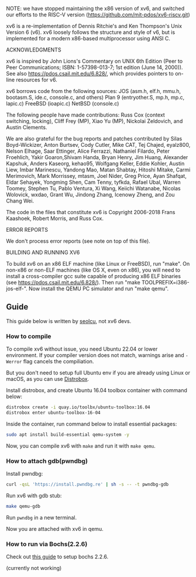 NOTE: we have stopped maintaining the x86 version of xv6, and switched
our efforts to the RISC-V version
(https://github.com/mit-pdos/xv6-riscv.git)

xv6 is a re-implementation of Dennis Ritchie's and Ken Thompson's Unix
Version 6 (v6). xv6 loosely follows the structure and style of v6,
but is implemented for a modern x86-based multiprocessor using ANSI C.

ACKNOWLEDGMENTS

xv6 is inspired by John Lions's Commentary on UNIX 6th Edition (Peer
to Peer Communications; ISBN: 1-57398-013-7; 1st edition (June 14,
2000)). See also https://pdos.csail.mit.edu/6.828/, which
provides pointers to on-line resources for v6.

xv6 borrows code from the following sources:
JOS (asm.h, elf.h, mmu.h, bootasm.S, ide.c, console.c, and others)
Plan 9 (entryother.S, mp.h, mp.c, lapic.c)
FreeBSD (ioapic.c)
NetBSD (console.c)

The following people have made contributions: Russ Cox (context switching,
locking), Cliff Frey (MP), Xiao Yu (MP), Nickolai Zeldovich, and Austin
Clements.

We are also grateful for the bug reports and patches contributed by Silas
Boyd-Wickizer, Anton Burtsev, Cody Cutler, Mike CAT, Tej Chajed, eyalz800,
Nelson Elhage, Saar Ettinger, Alice Ferrazzi, Nathaniel Filardo, Peter
Froehlich, Yakir Goaron,Shivam Handa, Bryan Henry, Jim Huang, Alexander
Kapshuk, Anders Kaseorg, kehao95, Wolfgang Keller, Eddie Kohler, Austin
Liew, Imbar Marinescu, Yandong Mao, Matan Shabtay, Hitoshi Mitake, Carmi
Merimovich, Mark Morrissey, mtasm, Joel Nider, Greg Price, Ayan Shafqat,
Eldar Sehayek, Yongming Shen, Cam Tenny, tyfkda, Rafael Ubal, Warren
Toomey, Stephen Tu, Pablo Ventura, Xi Wang, Keiichi Watanabe, Nicolas
Wolovick, wxdao, Grant Wu, Jindong Zhang, Icenowy Zheng, and Zou Chang Wei.

The code in the files that constitute xv6 is
Copyright 2006-2018 Frans Kaashoek, Robert Morris, and Russ Cox.

ERROR REPORTS

We don't process error reports (see note on top of this file).

BUILDING AND RUNNING XV6

To build xv6 on an x86 ELF machine (like Linux or FreeBSD), run
"make". On non-x86 or non-ELF machines (like OS X, even on x86), you
will need to install a cross-compiler gcc suite capable of producing
x86 ELF binaries (see https://pdos.csail.mit.edu/6.828/).
Then run "make TOOLPREFIX=i386-jos-elf-". Now install the QEMU PC
simulator and run "make qemu".

## Guide

This guide below is written by [seolcu](https://github.com/seolcu), not xv6 devs.

### How to compile

To compile xv6 without issue, you need Ubuntu 22.04 or lower environment. If your compiler version does not match, warnings arise and `-Werror` flag cancels the compiliation.

But you don't need to setup full Ubuntu env if you are already using Linux or macOS, as you can use [Distrobox](https://distrobox.it/).

Install distrobox, and create Ubuntu 16.04 toolbox container with command below:

```bash
distrobox create -i quay.io/toolbx/ubuntu-toolbox:16.04
distrobox enter ubuntu-toolbox-16-04
```

Inside the container, run command below to install essential packages:

```bash
sudo apt install build-essential qemu-system -y
```

Now, you can compile xv6 with `make` and run it with `make qemu`.

### How to attach gdb(pwndbg)

Install pwndbg:

```bash
curl -qsL 'https://install.pwndbg.re' | sh -s -- -t pwndbg-gdb
```

Run xv6 with gdb stub:

```bash
make qemu-gdb
```

Run `pwndbg` in a new terminal.

Now you are attached with xv6 in qemu.

### How to run via Bochs(2.2.6)

Check out [this guide](https://github.com/seolcu/bochs-2.2.6) to setup bochs 2.2.6.

(currently not working)
